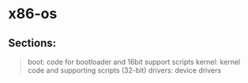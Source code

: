 # x86-os
## Sections:
> boot: code for bootloader and 16bit support scripts
> kernel: kernel code and supporting scripts (32-bit)
> drivers: device drivers
